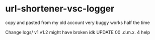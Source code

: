 # url-shortener-vsc-logger
copy and pasted from my old account
very buggy works half the time 

Change logs/
v1
v1.2
might  have broken idk
UPDATE 00 
.d.m.x. 4 help
